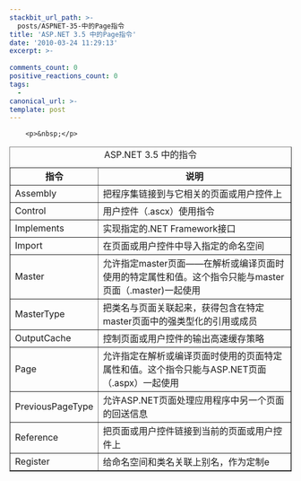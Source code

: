 ```yaml
---
stackbit_url_path: >-
  posts/ASPNET-35-中的Page指令
title: 'ASP.NET 3.5 中的Page指令'
date: '2010-03-24 11:29:13'
excerpt: >-
  
comments_count: 0
positive_reactions_count: 0
tags: 
  - 
canonical_url: >-
template: post
---
```


        <p>&nbsp;</p>
<table border="1" cellpadding="1" cellspacing="0" summary="ASP.NET 3.5 中的指令">
    <caption>ASP.NET 3.5 中的指令</caption>
    <tbody>
        <tr>
            <td style="text-align: center; "><strong>指令</strong></td>
            <td style="text-align: center; "><strong>说明</strong></td>
        </tr>
        <tr>
            <td>Assembly</td>
            <td>把程序集链接到与它相关的页面或用户控件上</td>
        </tr>
        <tr>
            <td>Control</td>
            <td>用户控件（.ascx）使用指令</td>
        </tr>
        <tr>
            <td>Implements</td>
            <td>实现指定的.NET Framework接口</td>
        </tr>
        <tr>
            <td>Import</td>
            <td>在页面或用户控件中导入指定的命名空间</td>
        </tr>
        <tr>
            <td>Master</td>
            <td>允许指定master页面——在解析或编译页面时使用的特定属性和值。这个指令只能与master页面（.master)一起使用</td>
        </tr>
        <tr>
            <td>MasterType</td>
            <td>把类名与页面关联起来，获得包含在特定master页面中的强类型化的引用或成员</td>
        </tr>
        <tr>
            <td>OutputCache</td>
            <td>控制页面或用户控件的输出高速缓存策略</td>
        </tr>
        <tr>
            <td>Page</td>
            <td>允许指定在解析或编译页面时使用的页面特定属性和值。这个指令只能与ASP.NET页面（.aspx）一起使用</td>
        </tr>
        <tr>
            <td>PreviousPageType</td>
            <td>允许ASP.NET页面处理应用程序中另一个页面的回送信息</td>
        </tr>
        <tr>
            <td>Reference</td>
            <td>把页面或用户控件链接到当前的页面或用户控件上</td>
        </tr>
        <tr>
            <td>Register</td>
            <td>给命名空间和类名关联上别名，作为定制e</td>
        </tr>
    </tbody>
</table>
<p>&nbsp;</p>
      